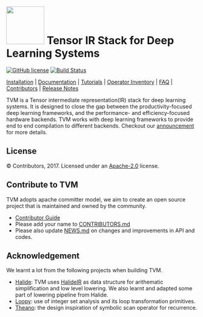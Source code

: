 <img src=https://raw.githubusercontent.com/tqchen/tvmlang.org/images/logo/tvm-logo-small.png width=100/> Tensor IR Stack for Deep Learning Systems
==============================================

[![GitHub license](http://dmlc.github.io/img/apache2.svg)](./LICENSE)
[![Build Status](http://mode-gpu.cs.washington.edu:8080/buildStatus/icon?job=dmlc/tvm/master)](http://mode-gpu.cs.washington.edu:8080/job/dmlc/job/tvm/job/master/)

[Installation](docs/how_to/install.md) |
[Documentation](http://docs.tvmlang.org) |
[Tutorials](http://tutorials.tvmlang.org) |
[Operator Inventory](topi) |
[FAQ](docs/faq.md) |
[Contributors](CONTRIBUTORS.md) |
[Release Notes](NEWS.md)

TVM is a Tensor intermediate representation(IR) stack for deep learning systems. It is designed to close the gap between the
productivity-focused deep learning frameworks, and the performance- and efficiency-focused hardware backends.
TVM works with deep learning frameworks to provide end to end compilation to different backends.
Checkout our [announcement](http://tvmlang.org/2017/08/17/tvm-release-announcement.html) for more details.

License
-------
© Contributors, 2017. Licensed under an [Apache-2.0](https://github.com/dmlc/tvm/blob/master/LICENSE) license.

Contribute to TVM
-----------------
TVM adopts apache committer model, we aim to create an open source project that is maintained and owned by the community.

- [Contributor Guide](docs/how_to/contribute.md)
- Please add your name to [CONTRIBUTORS.md](CONTRIBUTORS.md)
- Please also update [NEWS.md](NEWS.md) on changes and improvements in API and codes.

Acknowledgement
---------------
We learnt a lot from the following projects when building TVM.
- [Halide](https://github.com/halide/Halide): TVM uses [HalideIR](https://github.com/dmlc/HalideIR) as data structure for
  arithematic simplification and low level lowering. We also learnt and adapted some part of lowering pipeline from Halide.
- [Loopy](https://github.com/inducer/loopy): use of integer set analysis and its loop transformation primitives.
- [Theano](https://github.com/Theano/Theano): the design inspiration of symbolic scan operator for recurrence.
